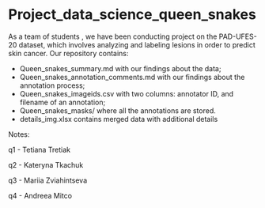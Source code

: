 # Project_data_science_queen_snakes
As a team of students , we have been conducting project on the PAD-UFES-20 dataset, which involves analyzing and labeling lesions in order to predict skin cancer.
Our repository contains:
   - Queen_snakes_summary.md with our findings about the data;
   - Queen_snakes_annotation_comments.md with our findings about the annotation process;
   - Queen_snakes_imageids.csv with two columns: annotator ID, and filename of an annotation;
   - Queen_snakes_masks/ where all the annotations are stored.
   - details_img.xlsx contains merged data with additional details

   Notes:
   
   q1 - Tetiana Tretiak

   q2 - Kateryna Tkachuk

   q3 - Mariia Zviahintseva

   q4 - Andreea Mitco
